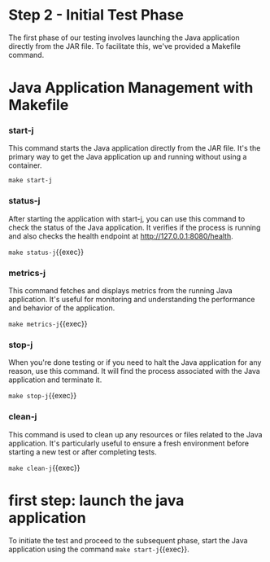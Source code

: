 # Step 2 - Initial Test Phase

The first phase of our testing involves launching the Java application directly from the JAR file. To facilitate this, we've provided a Makefile command. 

# Java Application Management with Makefile

### start-j

This command starts the Java application directly from the JAR file. It's the primary way to get the Java application up and running without using a container.

`make start-j`
### status-j

After starting the application with start-j, you can use this command to check the status of the Java application. It verifies if the process is running and also checks the health endpoint at http://127.0.0.1:8080/health.

`make status-j`{{exec}}  
### metrics-j

This command fetches and displays metrics from the running Java application. It's useful for monitoring and understanding the performance and behavior of the application.

`make metrics-j`{{exec}}  
### stop-j

When you're done testing or if you need to halt the Java application for any reason, use this command. It will find the process associated with the Java application and terminate it.

`make stop-j`{{exec}}  
### clean-j

This command is used to clean up any resources or files related to the Java application. It's particularly useful to ensure a fresh environment before starting a new test or after completing tests.

`make clean-j`{{exec}}  

# first step: launch  the java application 

To initiate the test and proceed to the subsequent phase, start the Java application using the command `make start-j`{{exec}}.


